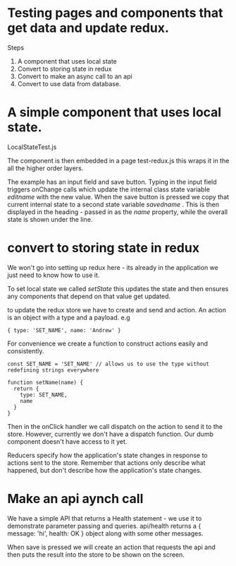# Testing pages and components that get data and update redux.

Steps
1. A component that uses local state
2. Convert to storing state in redux
3. Convert to make an async call to an api
4. Convert to use data from database.


# A simple component that uses local state.
LocalStateTest.js

The component is then embedded in a page test-redux.js this wraps it in the all the higher order layers.

The example has an input field and save button. Typing in the input field triggers onChange calls which update the internal class state variable _editname_ with the new value.  When the save button is pressed we copy that current internal state to a second state variable _savedname_ . This is then displayed in the heading - passed in as the _name_ property, while the overall state is shown under the line.

# convert to storing state in redux
We won't go into setting up redux here - its already in the application we just need to know how to use it.

To set local state we called _setState_ this updates the state and then ensures any components that depend on that value get updated. 

to update the redux store we have to create and send and action. An action is an object with a type and a payload. e.g 

    { type: 'SET_NAME', name: 'Andrew' }

For convenience we create a function to construct actions easily and consistently.

    const SET_NAME = 'SET_NAME' // allows us to use the type without redefining strings everywhere

    function setName(name) {
      return {
        type: SET_NAME,
        name
      }
    }

Then in the onClick handler we call dispatch on the action to send it to the store. However, currently we don't have a dispatch function.  Our dumb component doesn't have access to it yet.


Reducers specify how the application's state changes in response to actions sent to the store. Remember that actions only describe what happened, but don't describe how the application's state changes.

# Make an api aynch call 
We have a simple API that returns a Health statement - we use it to demonstrate parameter passing and queries. api/health returns a { message: 'hi', health: OK } object along with some other messages. 

When save is pressed we will create an action that requests the api and then puts the result into the store to be shown on the screen.

